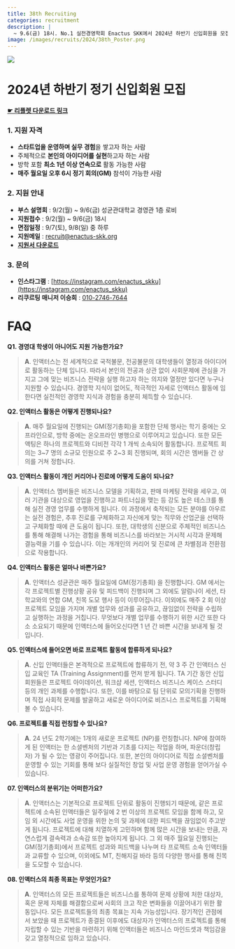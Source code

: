 ```yaml
---
title: 38th Recruiting
categories: recruitment
description: |
  ~ 9.6(금) 18시. No.1 실전경영학회 Enactus SKK에서 2024년 하반기 신입회원을 모집하고 있습니다.
image: /images/recruits/2024/38th_Poster.png
---
```


![](/images/recruits/2024/38th_Poster.png)

# 2024년 하반기 정기 신입회원 모집

**[☛ 리플렛 다운로드 링크](/files/recruits/EnactusSKK_37th_recruitment_leaflet.pdf)**

### 1. 지원 자격

+ **스타트업을 운영하며 실무 경험**을 쌓고자 하는 사람
+ 주체적으로 **본인의 아이디어를 실현**하고자 하는 사람
+ 방학 포함 **최소 1년 이상 연속으로** 활동 가능한 사람
+ **매주 월요일 오후 6시 정기 회의(GM)** 참석이 가능한 사람

### 2. 지원 안내

+ **부스 설명회** : 9/2(월) ~ 9/6(금) 성균관대학교 경영관 1층 로비
+ **지원접수** : 9/2(월) ~ 9/6(금) 18시
+ **면접일정** : 9/7(토), 9/8(일) 중 하루
+ **지원메일** : [recruit@enactus-skk.org](mailto:recruit@enactus-skk.org)
+ **[지원서 다운로드](/files/recruits/EnactusSKK_37th_application.docx)**

### 3. 문의

+ **인스타그램** : [https://instagram.com/enactus_skku](https://instagram.com/enactus_skku)
+ **리쿠르팅 매니저 이승희** : [010-2746-7644](tel:010-2746-7644)



# FAQ

**Q1. 경영대 학생이 아니어도 지원 가능한가요?**
>**A**. 인액터스는 전 세계적으로 국적불문, 전공불문의 대학생들이 열정과 아이디어로 활동하는 단체 입니다. 따라서 본인의 전공과 상관 없이 사회문제에 관심을 가지고 그에 맞는 비즈니스 전략을 실행 하고자 하는 의지와 열정만 있다면 누구나 지원할 수 있습니다. 경영학 지식이 없어도, 적극적인 자세로 인액터스 활동에 임한다면 실전적인 경영학 지식과 경험을 충분히 체득할 수 있습니다.

**Q2. 인액터스 활동은 어떻게 진행되나요?**
>**A**. 매주 월요일에 진행되는 GM(정기총회)을 포함한 단체 행사는 학기 중에는 오프라인으로, 방학 중에는 온오프라인 병행으로 이루어지고 있습니다. 또한 모든 액팅은 하나의 프로젝트와 디비전 각각 1 개씩 소속되어 활동합니다. 프로젝트 회의는 3~7 명의 소규모 인원으로 주 2~3 회 진행되며, 회의 시간은 멤버들 간 상의를 거쳐 정합니다.

**Q3. 인액터스 활동이 개인 커리어나 진로에 어떻게 도움이 되나요?**
>**A**. 인액터스 멤버들은 비즈니스 모델을 기획하고, 판매 마케팅 전략을 세우고, 여러 기관을 대상으로 영업을 진행하고 파트너십을 맺는 등 강도 높은 테스크를 통해 실전 경영 업무를 수행하게 됩니다. 이 과정에서 축적되는 모든 분야를 아우르는 실전 경험은, 추후 진로를 구체화하고 자신에게 맞는 직무와 산업군을 선택하고 구체화할 때에 큰 도움이 됩니다. 또한, 대학생의 신분으로 주체적인 비즈니스를 통해 해결해 나가는 경험을 통해 비즈니스를 바라보는 거시적 시각과 문제해결능력을 기를 수 있습니다. 이는 개개인의 커리어 및 진로에 큰 차별점과 전환점으로 작용합니다.

**Q4. 인액터스 활동은 얼마나 바쁜가요?**
>**A**. 인액터스 성균관은 매주 월요일에 GM(정기총회) 을 진행합니다. GM 에서는 각 프로젝트별 진행상황 공유 및 피드백이 진행되며 그 외에도 알럼나이 세션, 타학교와의 연합 GM, 친목 도모 행사 등이 이루어집니다. 이외에도 매주 2 회 이상 프로젝트 모임을 가지며 개별 업무와 성과를 공유하고, 끊임없이 전략을 수립하고 실행하는 과정을 거칩니다. 무엇보다 개별 업무를 수행하기 위한 시간 또한 다소 소요되기 때문에 인액터스에 들어오신다면 1 년 간 바쁜 시간을 보내게 될 것입니다.  

**Q5. 인액터스에 들어오면 바로 프로젝트 활동에 합류하게 되나요?**
>**A**. 신입 인액터들은 본격적으로 프로젝트에 합류하기 전, 약 3 주 간 인액터스 신입 교육인 TA (Training Assignment)를 먼저 받게 됩니다. TA 기간 동안 신입 회원들은 프로젝트 아이데이션, 워크샵 세션, 인액터스 비즈니스 케이스 스터디 등의 개인 과제를 수행합니다. 또한, 이를 바탕으로 팀 단위로 모의기획을 진행하며 직접 사회적 문제를 발굴하고 새로운 아이디어로 비즈니스 프로젝트를 기획해볼 수 있습니다.

**Q6. 프로젝트를 직접 런칭할 수 있나요?**
>**A**. 24 년도 2학기에는 1개의 새로운 프로젝트 (NP)를 런칭합니다. NP에 참여하게 된 인액터는 한 소셜벤처의 기반과 기초를 다지는 작업을 하며, 파운더(창립자) 가 될 수 있는 영광이 주어집니다. 또한, 본인의 아이디어로 직접 소셜벤처를 운영할 수 있는 기회를 통해 보다 실질적인 창업 및 사업 운영 경험을 얻어가실 수 있습니다.

**07. 인액터스의 분위기는 어떠한가요?**
>**A**. 인액터스는 기본적으로 프로젝트 단위로 활동이 진행되기 때문에, 같은 프로젝트에 소속된 인액터들은 일주일에 2 번 이상의 프로젝트 모임을 함께 하고, 모임 외 시간에도 사업 운영을 위한 논의 및 과제에 대한 피드백을 끊임없이 주고받게 됩니다. 프로젝트에 대해 치열하게 고민하며 함께 많은 시간을 보내는 만큼, 자연스럽게 결속력과 소속감 또한 높아지게 됩니다. 그 외 매주 월요일 진행되는 GM(정기총회)에서 프로젝트 성과와 피드백을 나누며 타 프로젝트 소속 인액터들과 교류할 수 있으며, 이외에도 MT, 친해지길 바라 등의 다양한 행사를 통해 친목을 도모할 수 있습니다.

**08. 인액터스의 최종 목표는 무엇인가요?**
>**A**. 인액터스의 모든 프로젝트들은 비즈니스를 통하여 문제 상황에 처한 대상자, 혹은 문제 자체를 해결함으로써 사회의 크고 작은 변화들을 이끌어내기 위한 활동입니다. 모든 프로젝트들의 최종 목표는 지속 가능성입니다. 장기적인 관점에서 보았을 때 프로젝트가 종결된 이후에도 대상자가 인액터스의 프로젝트를 통해 자립할 수 있는 기반을 마련하기 위해 인액터들은 비즈니스 마인드셋과 책임감을 갖고 열정적으로 임하고 있습니다.
